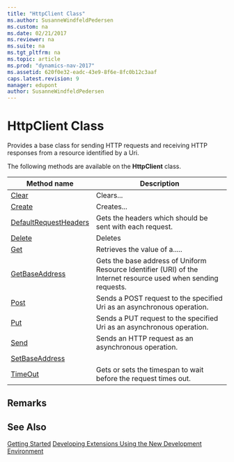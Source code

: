 ```yaml
---
title: "HttpClient Class"
ms.author: SusanneWindfeldPedersen
ms.custom: na
ms.date: 02/21/2017
ms.reviewer: na
ms.suite: na
ms.tgt_pltfrm: na
ms.topic: article
ms.prod: "dynamics-nav-2017"
ms.assetid: 620f0e32-eadc-43e9-8f6e-8fc0b12c3aaf
caps.latest.revision: 9
manager: edupont
author: SusanneWindfeldPedersen
---
```


# HttpClient Class
Provides a base class for sending HTTP requests and receiving HTTP responses from a resource identified by a Uri.

The following methods are available on the **HttpClient** class.

|Method name|Description|
|-----------|-----------|
|[Clear](httpclient-clear-method.md)|Clears...|
|[Create](httphttpclient-create-method.md)|Creates...|
|[DefaultRequestHeaders](httpclient-defaultrequestheaders-method.md)|Gets the headers which should be sent with each request.|
|[Delete](httpclient-delete-method.md)|Deletes|
|[Get](httpclient-get-method.md)|Retrieves the value of a.....|
|[GetBaseAddress](httpclient-getbaseaddress-method.md)|Gets the base address of Uniform Resource Identifier (URI) of the Internet resource used when sending requests.|
|[Post](httpclient-post-method.md)|Sends a POST request to the specified Uri as an asynchronous operation.|
|[Put](httpclient-put-method.md)|Sends a PUT request to the specified Uri as an asynchronous operation.|
|[Send](httpclient-send-method.md)|Sends an HTTP request as an asynchronous operation.|
|[SetBaseAddress](httpclient-setbaseaddress-method.md)||
|[TimeOut](httpclient-timeout-method.md)|Gets or sets the timespan to wait before the request times out.|

## Remarks

## See Also
[Getting Started](newdev-get-started.md)
[Developing Extensions Using the New Development Environment](newdev-dev-overview.md)
